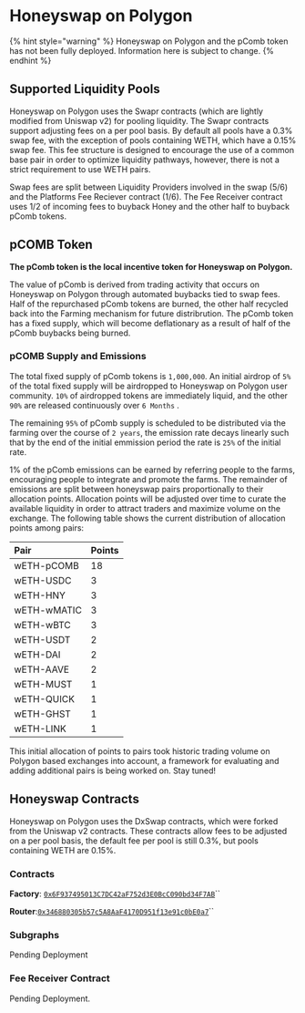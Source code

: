 # Honeyswap on Polygon

{% hint style="warning" %}
Honeyswap on Polygon and the pComb token has not been fully deployed. Information here is subject to change. 
{% endhint %}

## Supported Liquidity Pools

Honeyswap on Polygon uses the Swapr contracts \(which are lightly modified from Uniswap v2\) for pooling liquidity. The Swapr contracts support adjusting fees on a per pool basis. By default all pools have a 0.3% swap fee, with the exception of pools containing WETH, which have a 0.15% swap fee. This fee structure is designed to encourage the use of a common base pair in order to optimize liquidity pathways, however, there is not a strict requirement to use WETH pairs. 

Swap fees are split between Liquidity Providers involved in the swap \(5/6\) and the Platforms Fee Reciever contract \(1/6\). The Fee Receiver contract uses 1/2 of incoming fees to buyback Honey and the other half to buyback pComb tokens. 

## pCOMB Token

**The pComb token is the local incentive token for Honeyswap on Polygon.**

The value of pComb is derived from trading activity that occurs on Honeyswap on Polygon through automated buybacks tied to swap fees. Half of the repurchased pComb tokens are burned, the other half recycled back into the Farming mechanism for future distribrution. The pComb token has a fixed supply, which will become deflationary as a result of half of the pComb buybacks being burned. 

### pCOMB Supply and Emissions 

The total fixed supply of pComb tokens is `1,000,000`. An initial airdrop of `5%` of the total fixed supply will be airdropped to Honeyswap on Polygon user community. `10%` of airdropped tokens are immediately liquid, and the other `90%` are released continuously over `6 Months` .  

The remaining `95%` of pComb supply is scheduled to be distributed via the farming over the course of `2 years`, the emission rate decays linearly such that by the end of the initial emmission period  the rate is `25%` of the initial rate. 

1% of the pComb emissions can be earned by referring people to the farms, encouraging people to integrate and promote the farms.  The remainder of emissions are split between honeyswap pairs proportionally to their allocation points. Allocation points will be adjusted over time to curate the available liquidity in order to attract traders and maximize volume on the exchange. The following table shows the current distribution of allocation points among pairs:

| Pair | Points |
| :--- | :--- |
| wETH-pCOMB | 18 |
| wETH-USDC | 3 |
| wETH-HNY | 3 |
| wETH-wMATIC | 3 |
| wETH-wBTC | 3 |
| wETH-USDT | 2 |
| wETH-DAI | 2 |
| wETH-AAVE | 2 |
| wETH-MUST | 1 |
| wETH-QUICK | 1 |
| wETH-GHST | 1 |
| wETH-LINK | 1 |

This initial allocation of points to pairs took historic trading volume on Polygon based exchanges into account, a framework for evaluating and adding additional pairs is being worked on. Stay tuned!

## Honeyswap Contracts

Honeyswap on Polygon uses the DxSwap contracts, which were forked from the Uniswap v2 contracts. These contracts allow fees to be adjusted on a per pool basis, the default fee per pool is still 0.3%, but pools containing WETH are 0.15%. 

### Contracts

**Factory**: [`0x6F937495013C7DC42aF752d3E0BcC090bd34F7AB`](https://explorer-mainnet.maticvigil.com/address/0x6F937495013C7DC42aF752d3E0BcC090bd34F7AB)\`\`

**Router**:[`0x346880305b57c5A8AaF4170D951f13e91c0bE0a7`](https://explorer-mainnet.maticvigil.com/address/0x346880305b57c5A8AaF4170D951f13e91c0bE0a7/transactions)\`\`

### Subgraphs

Pending Deployment

### Fee Receiver Contract

Pending Deployment.

